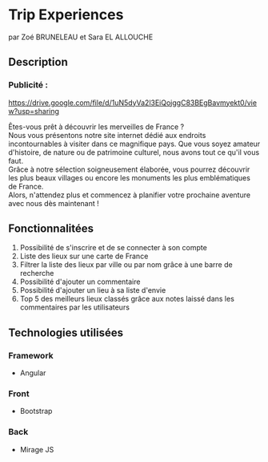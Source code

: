 # Trip Experiences 
par Zoé BRUNELEAU et Sara EL ALLOUCHE


## Description 

### Publicité :

https://drive.google.com/file/d/1uN5dyVa2l3EiQojggC83BEgBavmyekt0/view?usp=sharing

Êtes-vous prêt à découvrir les merveilles de France ? <br>
Nous vous présentons notre site internet dédié aux endroits incontournables à visiter dans ce magnifique pays. Que vous soyez amateur d'histoire, de nature ou de patrimoine culturel, nous avons tout ce qu'il vous faut. <br>
Grâce à notre sélection soigneusement élaborée, vous pourrez découvrir les plus beaux villages ou encore les monuments les plus emblématiques de France.<br>
Alors, n'attendez plus et commencez à planifier votre prochaine aventure avec nous dès maintenant !



## Fonctionnalitées

1. Possibilité de s'inscrire et de se connecter à son compte 
2. Liste des lieux sur une carte de France
3. Filtrer la liste des lieux par ville ou par nom grâce à une barre de recherche
4. Possibilité d'ajouter un commentaire 
5. Possibilité d'ajouter un lieu à sa liste d'envie
6. Top 5 des meilleurs lieux classés grâce aux notes laissé dans les commentaires par les utilisateurs 


## Technologies utilisées

### Framework

- Angular 

### Front
- Bootstrap

### Back
- Mirage JS
